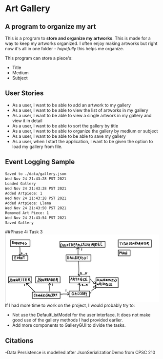 # Art Gallery
## A program to organize my art

This is a program to **store and organize my artworks**. This is made for a way to keep my artworks organized. 
I often enjoy making artworks but right now it's all in one folder - *hopefully* this helps me organize.


This program can store a piece's:
- Title
- Medium
- Subject

## User Stories
- As a user, I want to be able to add an artwork to my gallery
- As a user, I want to be able to view the list of artworks in my gallery
- As a user, I want to be able to view a single artwork in my gallery and view it in detail
- As a user, I want to be able to sort the gallery by title
- As a user, I want to be able to organize the gallery by medium or subject
- As a user, I want to be able to be able to save my gallery
- As a user, when I start the application, I want to be given the option to load my gallery from file.

## Event Logging Sample
```
Saved to ./data/gallery.json
Wed Nov 24 21:43:28 PST 2021
Loaded Gallery                                                   
Wed Nov 24 21:43:28 PST 2021
Added Artpiece: 1
Wed Nov 24 21:43:28 PST 2021
Added Artpiece: Llama
Wed Nov 24 21:43:50 PST 2021
Removed Art Piece: 1
Wed Nov 24 21:43:54 PST 2021
Saved Gallery
```

##Phase 4: Task 3
![Uml Diagram](UML_Design_Diagram.jpeg)
If I had more time to work on the project, I would probably try to:
- Not use the DefaultListModel for the user interface. It does not make good use of the gallery methods I had provided earlier.
- Add more components to GalleryGUI to divide the tasks.

## Citations
-Data Persistence is modelled after JsonSerializationDemo from CPSC 210
